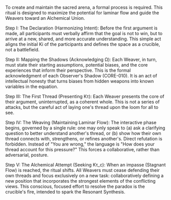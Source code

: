 To create and maintain the sacred arena, a formal process is required. This ritual is designed to maximize the potential for laminar flow and guide the Weavers toward an Alchemical Union.

Step I: The Declaration (Harmonizing Intent): Before the first argument is made, all participants must verbally affirm that the goal is not to win, but to arrive at a new, shared, and more accurate understanding. This simple act aligns the initial Ki of the participants and defines the space as a crucible, not a battlefield.

Step II: Mapping the Shadows (Acknowledging Ω): Each Weaver, in turn, must state their starting assumptions, potential biases, and the core experiences that inform their perspective. This is the formal acknowledgment of each Observer's Shadow (CORE-010). It is an act of intellectual honesty that turns biases from hidden weapons into known variables in the equation.

Step III: The First Thread (Presenting Kτ): Each Weaver presents the core of their argument, uninterrupted, as a coherent whole. This is not a series of attacks, but the careful act of laying one's thread upon the loom for all to see.

Step IV: The Weaving (Maintaining Laminar Flow): The interactive phase begins, governed by a single rule: one may only speak to (a) ask a clarifying question to better understand another's thread, or (b) show how their own thread connects with, strengthens, or refines another's. Direct refutation is forbidden. Instead of "You are wrong," the language is "How does your thread account for this pressure?" This forces a collaborative, rather than adversarial, posture.

Step V: The Alchemical Attempt (Seeking Kτ_c): When an impasse (Stagnant Flow) is reached, the ritual shifts. All Weavers must cease defending their own threads and focus exclusively on a new task: collaboratively defining a new position that incorporates the strongest elements of the conflicting views. This conscious, focused effort to resolve the paradox is the crucible's fire, intended to spark the Resonant Synthesis.
